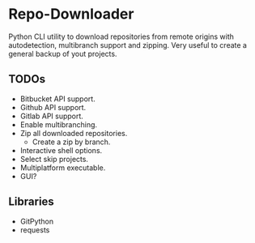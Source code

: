 # Repo-Downloader

Python CLI utility to download repositories from remote origins with autodetection, multibranch support and zipping. Very useful to create a general backup of yout projects.

## TODOs
- Bitbucket API support.
- Github API support.
- Gitlab API support.
- Enable multibranching.
- Zip all downloaded repositories.
    + Create a zip by branch.
- Interactive shell options.
- Select skip projects.
- Multiplatform executable.
- GUI?

## Libraries
- GitPython
- requests